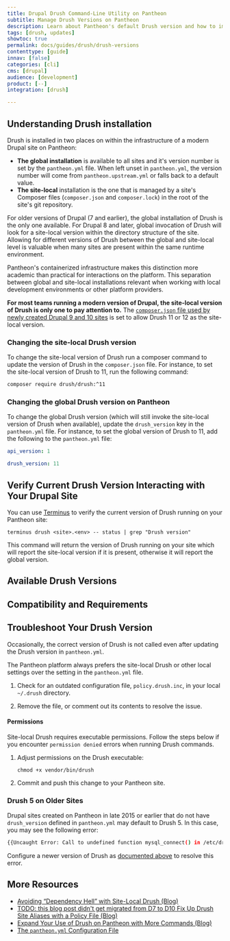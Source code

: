 ```yaml
---
title: Drupal Drush Command-Line Utility on Pantheon
subtitle: Manage Drush Versions on Pantheon
description: Learn about Pantheon's default Drush version and how to implement site-local usage.
tags: [drush, updates]
showtoc: true
permalink: docs/guides/drush/drush-versions
contenttype: [guide]
innav: [false]
categories: [cli]
cms: [drupal]
audience: [development]
product: [--]
integration: [drush]

---
```



## Understanding Drush installation

Drush is installed in two places on within the infrastructure of a modern Drupal site on Pantheon:

* **The global installation** is available to all sites and it's version number is set by the `pantheon.yml` file. When left unset in `pantheon.yml`, the version number will come from `pantheon.upstream.yml` or falls back to a default value.
* **The site-local** installation is the one that is managed by a site's Composer files (`composer.json` and `composer.lock`) in the root of the site's git repository.

For older versions of Drupal (7 and earlier), the global installation of Drush is the only one available.
For Drupal 8 and later, global invocation of Drush will look for a site-local version within the directory structure of the site.
Allowing for different versions of Drush between the global and site-local level is valuable when many sites are present within the same runtime environment.

Pantheon's containerized infrastructure makes this distinction more academic than practical for interactions on the platform.
This separation between global and site-local installations relevant when working with local development environments or other platform providers.

**For most teams running a modern version of Drupal, the site-local version of Drush is only one to pay attention to.**
The [`composer.json` file used by newly created Drupal 9 and 10 sites](https://github.com/pantheon-upstreams/drupal-composer-managed/blob/main/composer.json) is set to allow Drush 11 or 12 as the site-local version.

### Changing the site-local Drush version

To change the site-local version of Drush run a composer command to update the version of Drush in the `composer.json` file. For instance, to set the site-local version of Drush to 11, run the following command:

```bash
composer require drush/drush:^11
```

### Changing the global Drush version on Pantheon

To change the global Drush version (which will still invoke the site-local version of Drush when available), update the `drush_version` key in the `pantheon.yml` file. For instance, to set the global version of Drush to 11, add the following to the `pantheon.yml` file:

```yaml title=pantheon.yml
api_version: 1

drush_version: 11
```

## Verify Current Drush Version Interacting with Your Drupal Site

You can use [Terminus](/terminus/) to verify the current version of Drush running on your Pantheon site:

```bash{promptUser: user}
terminus drush <site>.<env> -- status | grep "Drush version"
```

This command will return the version of Drush running on your site which will report the site-local version if it is present, otherwise it will report the global version.


## Available Drush Versions

<Partial file="drush-supported.md" />



## Compatibility and Requirements

<Partial file="drush-compatibility.md" />

## Troubleshoot Your Drush Version

Occasionally, the correct version of Drush is not called even after updating the Drush version in `pantheon.yml`.

The Pantheon platform always prefers the site-local Drush or other local settings over the setting in the `pantheon.yml` file.

1. Check for an outdated configuration file, `policy.drush.inc`, in your local `~/.drush` directory.

1. Remove the file, or comment out its contents to resolve the issue.

#### Permissions

Site-local Drush requires executable permissions. Follow the steps below if you encounter `permission denied` errors when running Drush commands.

1. Adjust permissions on the Drush executable:

    ```bash{promptUser: user}
    chmod +x vendor/bin/drush
    ```

1. Commit and push this change to your Pantheon site.

### Drush 5 on Older Sites

Drupal sites created on Pantheon in late 2015 or earlier that do not have `drush_version` defined in `pantheon.yml` may default to Drush 5. In this case, you may see the following error:

```bash
{{Uncaught Error: Call to undefined function mysql_connect() in /etc/drush/drush-5-extensions/pantheon.drush.inc:127
```

Configure a newer version of Drush as [documented above](#configure-drush-version) to resolve this error.

## More Resources

- [Avoiding “Dependency Hell” with Site-Local Drush (Blog)](https://pantheon.io/blog/avoiding-dependency-hell-site-local-drush)
- [TODO: this blog post didn't get migrated from D7 to D10                             Fix Up Drush Site Aliases with a Policy File (Blog)](https://pantheon.io/blog/fix-drush-site-aliases-policy-file)
- [Expand Your Use of Drush on Pantheon with More Commands (Blog)](https://pantheon.io/blog/expand-use-drush-pantheon-more-commands)
- [The `pantheon.yml` Configuration File](/pantheon-yml)
